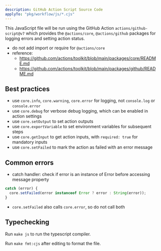 ```yaml
---
description: GitHub Action Script Source Code
applyTo: "pkg/workflow/js/*.cjs"
---
```


This JavaScript file will be run using the GitHub Action `actions/github-script@v7` which provides the `@actions/core`, `@actions/github` packages for logging errors and setting action status.

- do not add import or require for `@actions/core`
- reference: 
  - https://github.com/actions/toolkit/blob/main/packages/core/README.md
  - https://github.com/actions/toolkit/blob/main/packages/github/README.md

## Best practices

- use `core.info`, `core.warning`, `core.error` for logging, not `console.log` or `console.error`
- use `core.debug` for verbose debug logging, which can be enabled in action settings
- use `core.setOutput` to set action outputs
- use `core.exportVariable` to set environment variables for subsequent steps
- use `core.getInput` to get action inputs, with `required: true` for mandatory inputs
- use `core.setFailed` to mark the action as failed with an error message

## Common errors

- catch handler: check if error is an instance of Error before accessing message property

```js
catch (error) {
  core.setFailed(error instanceof Error ? error : String(error));
}
```

- `core.setFailed` also calls `core.error`, so do not call both

## Typechecking

Run `make js` to run the typescript compiler.

Run `make fmt:cjs` after editing to format the file.